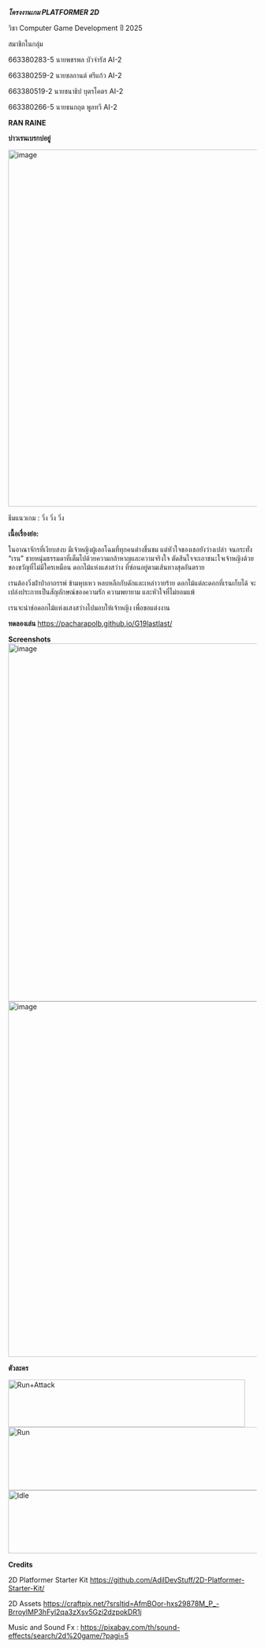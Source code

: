 ***โครงงานเกม PLATFORMER 2D***

วิชา Computer Game Development ปี 2025

สมาชิกในกลุ่ม

663380283-5 นายพชรพล บัวจำรัส AI-2

663380259-2 นายชลกานต์ ศรีแก้ว AI-2

663380519-2 นายชนาธิป บุตรโคตร AI-2

663380266-5 นายธนกฤต พูลทวี AI-2

**RAN RAINE**

**บ่าวเรนเบรกบ่อยู่**

<img width="1281" height="723" alt="image" src="https://github.com/user-attachments/assets/7c65f61f-02f0-48a5-ba7c-260a9a295f45" />

ธีมแนวเกม : วิ่ง วิ่ง วิ่ง

****เนื้อเรื่องย่อ:****

ในอาณาจักรที่เงียบสงบ มีเจ้าหญิงผู้เลอโฉมที่ทุกคนต่างชื่นชม แต่หัวใจของเธอยังว่างเปล่า จนกระทั่ง “เรน” ชายหนุ่มธรรมดาที่เต็มไปด้วยความกล้าหาญและความจริงใจ ตัดสินใจจะเอาชนะใจเจ้าหญิงด้วยของขวัญที่ไม่มีใครเหมือน ดอกไม้แห่งแสงสว่าง ที่ซ่อนอยู่ตามเส้นทางสุดอันตราย

เรนต้องวิ่งฝ่าป่าอาถรรพ์ ข้ามหุบเหว หลบหลีกกับดักและเหล่าวายร้าย ดอกไม้แต่ละดอกที่เรนเก็บได้ จะเปล่งประกายเป็นสัญลักษณ์ของความรัก ความพยายาม และหัวใจที่ไม่ยอมแพ้

เรนจะนำช่อดอกไม้แห่งแสงสว่างไปมอบให้เจ้าหญิง เพื่อขอแต่งงาน


**ทดลองเล่น**
https://pacharapolb.github.io/G19lastlast/

**Screenshots**
<img width="1271" height="725" alt="image" src="https://github.com/user-attachments/assets/c2ffab8c-2167-4d33-b6f4-7705495897bf" />
<img width="1279" height="720" alt="image" src="https://github.com/user-attachments/assets/4cab5c32-c7d3-45e1-a6c5-c009975eac16" />

**ตัวละคร**

<img width="480" height="96" alt="Run+Attack" src="https://github.com/user-attachments/assets/e70eb264-fcf2-48df-bc82-173aa5c6e2f5" />
<img width="1024" height="128" alt="Run" src="https://github.com/user-attachments/assets/98c4def1-9ab6-4a0d-a253-661d168615e2" />
<img width="640" height="128" alt="Idle" src="https://github.com/user-attachments/assets/a1369baf-f512-4b94-a0b9-9969a4618f85" />

**Credits**

2D Platformer Starter Kit https://github.com/AdilDevStuff/2D-Platformer-Starter-Kit/

2D Assets https://craftpix.net/?srsltid=AfmBOor-hxs29878M_P_-BrroylMP3hFyl2qa3zXsv5Gzi2dzpokDR1j

Music and Sound Fx : https://pixabay.com/th/sound-effects/search/2d%20game/?pagi=5



